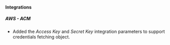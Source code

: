
#### Integrations
##### AWS - ACM
- Added the *Access Key* and *Secret Key* integration parameters to support credentials fetching object.
